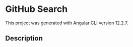 # GitHub Search

This project was generated with [Angular CLI](https://github.com/angular/angular-cli) version 12.2.7.

## Description